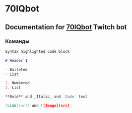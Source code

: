 # 70IQbot

## Documentation for [70IQbot](https://www.twitch.tv/70iqbot) Twitch bot

### Команды

```markdown
Syntax highlighted code block

# Header 1

- Bulleted
- List

1. Numbered
2. List

**Bold** and _Italic_ and `Code` text

[Link](url) and ![Image](src)
```
